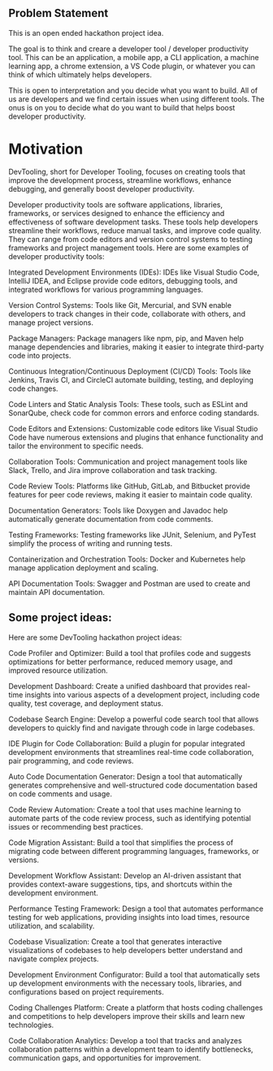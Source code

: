 ## Problem Statement

This is an open ended hackathon project idea. 

The goal is to think and creare a developer tool / developer productivity tool. This can be an application, a mobile app, a CLI application, a machine learning app, a chrome extension, a VS Code plugin, or whatever you can think of which ultimately helps developers. 

This is open to interpretation and you decide what you want to build. All of us are developers and we find certain issues when using different tools. The onus is on you to decide what do you want to build that helps boost developer productivity. 


# Motivation

DevTooling, short for Developer Tooling, focuses on creating tools that improve the development process, streamline workflows, enhance debugging, and generally boost developer productivity. 

Developer productivity tools are software applications, libraries, frameworks, or services designed to enhance the efficiency and effectiveness of software development tasks. These tools help developers streamline their workflows, reduce manual tasks, and improve code quality. They can range from code editors and version control systems to testing frameworks and project management tools. Here are some examples of developer productivity tools:

Integrated Development Environments (IDEs): IDEs like Visual Studio Code, IntelliJ IDEA, and Eclipse provide code editors, debugging tools, and integrated workflows for various programming languages.

Version Control Systems: Tools like Git, Mercurial, and SVN enable developers to track changes in their code, collaborate with others, and manage project versions.

Package Managers: Package managers like npm, pip, and Maven help manage dependencies and libraries, making it easier to integrate third-party code into projects.

Continuous Integration/Continuous Deployment (CI/CD) Tools: Tools like Jenkins, Travis CI, and CircleCI automate building, testing, and deploying code changes.

Code Linters and Static Analysis Tools: These tools, such as ESLint and SonarQube, check code for common errors and enforce coding standards.

Code Editors and Extensions: Customizable code editors like Visual Studio Code have numerous extensions and plugins that enhance functionality and tailor the environment to specific needs.

Collaboration Tools: Communication and project management tools like Slack, Trello, and Jira improve collaboration and task tracking.

Code Review Tools: Platforms like GitHub, GitLab, and Bitbucket provide features for peer code reviews, making it easier to maintain code quality.

Documentation Generators: Tools like Doxygen and Javadoc help automatically generate documentation from code comments.

Testing Frameworks: Testing frameworks like JUnit, Selenium, and PyTest simplify the process of writing and running tests.

Containerization and Orchestration Tools: Docker and Kubernetes help manage application deployment and scaling.

API Documentation Tools: Swagger and Postman are used to create and maintain API documentation.


## Some project ideas: 

Here are some DevTooling hackathon project ideas:

Code Profiler and Optimizer: Build a tool that profiles code and suggests optimizations for better performance, reduced memory usage, and improved resource utilization.

Development Dashboard: Create a unified dashboard that provides real-time insights into various aspects of a development project, including code quality, test coverage, and deployment status.

Codebase Search Engine: Develop a powerful code search tool that allows developers to quickly find and navigate through code in large codebases.

IDE Plugin for Code Collaboration: Build a plugin for popular integrated development environments that streamlines real-time code collaboration, pair programming, and code reviews.

Auto Code Documentation Generator: Design a tool that automatically generates comprehensive and well-structured code documentation based on code comments and usage.

Code Review Automation: Create a tool that uses machine learning to automate parts of the code review process, such as identifying potential issues or recommending best practices.

Code Migration Assistant: Build a tool that simplifies the process of migrating code between different programming languages, frameworks, or versions.

Development Workflow Assistant: Develop an AI-driven assistant that provides context-aware suggestions, tips, and shortcuts within the development environment.

Performance Testing Framework: Design a tool that automates performance testing for web applications, providing insights into load times, resource utilization, and scalability.

Codebase Visualization: Create a tool that generates interactive visualizations of codebases to help developers better understand and navigate complex projects.

Development Environment Configurator: Build a tool that automatically sets up development environments with the necessary tools, libraries, and configurations based on project requirements.

Coding Challenges Platform: Create a platform that hosts coding challenges and competitions to help developers improve their skills and learn new technologies.

Code Collaboration Analytics: Develop a tool that tracks and analyzes collaboration patterns within a development team to identify bottlenecks, communication gaps, and opportunities for improvement.

